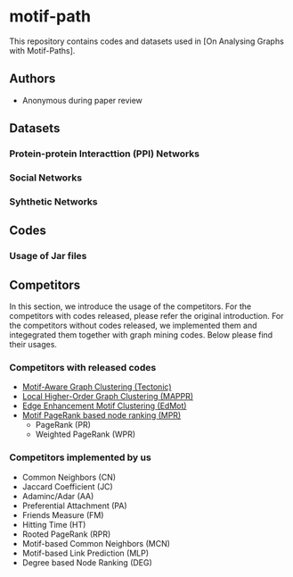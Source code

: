 # motif-path

This repository contains codes and datasets used in [On Analysing Graphs with Motif-Paths].


## Authors 

- Anonymous during paper review

## Datasets

### Protein-protein Interacttion (PPI) Networks
### Social Networks
### Syhthetic Networks
 
## Codes
### Usage of Jar files 

## Competitors
In this section, we introduce the usage of the competitors. For the competitors with codes released, please refer the original introduction. For the competitors without codes released, we implemented them and integegrated them together with graph mining codes. Below please find their usages.
### Competitors with released codes
- [Motif-Aware Graph Clustering (Tectonic)](https://github.com/tsourolampis/tectonic) 
- [Local Higher-Order Graph Clustering (MAPPR)](http://snap.stanford.edu/mappr/)
- [Edge Enhancement Motif Clustering (EdMot)](https://github.com/benedekrozemberczki/EdMot) 
- [Motif PageRank based node ranking (MPR)](https://github.com/HKUST-KnowComp/Motifbased-PageRank) 
	- PageRank (PR) 
	- Weighted PageRank (WPR)

### Competitors implemented by us
- Common Neighbors (CN)
- Jaccard Coefficient (JC)
- Adaminc/Adar (AA)
- Preferential Attachment (PA)
- Friends Measure (FM)
- Hitting Time (HT)
- Rooted PageRank (RPR)
- Motif-based Common Neighbors (MCN)
- Motif-based Link Prediction (MLP)
- Degree based Node Ranking (DEG)
